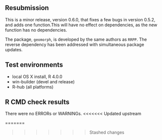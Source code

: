 ## Resubmission
This is a minor release, version 0.6.0, that fixes a few bugs in version 0.5.2, and adds one function.This will have no effect on dependencies, as the new function has no dependencies.

The package, `geomorph`, is developed by the same authors as `RRPP`.  The reverse dependency has been addressed with simultaneous package updates.

## Test environments
* local OS X install, R 4.0.0
* win-builder (devel and release)
* R-hub (all platforms)

## R CMD check results
There were no ERRORs or WARNINGs. 
<<<<<<< Updated upstream


=======
>>>>>>> Stashed changes
